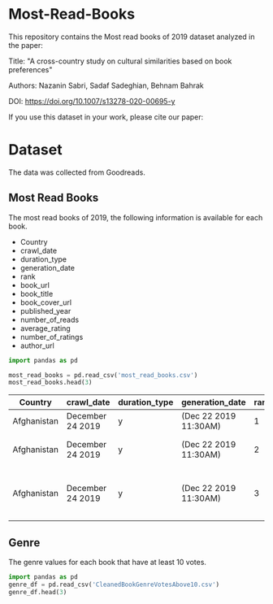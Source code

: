 # Most-Read-Books

This repository contains the Most read books of 2019 dataset analyzed in the paper:

Title: "A cross-country study on cultural similarities based on book preferences"

Authors: Nazanin Sabri, Sadaf Sadeghian, Behnam Bahrak

DOI: https://doi.org/10.1007/s13278-020-00695-y

If you use this dataset in your work, please cite our paper:


# Dataset

The data was collected from Goodreads. 

## Most Read Books
The most read books of 2019, the following information is available for each book. 

* Country
* crawl_date
* duration_type
* generation_date
* rank
* book_url
* book_title
* book_cover_url
* published_year
* number_of_reads
* average_rating
* number_of_ratings
* author_url


```python
import pandas as pd

most_read_books = pd.read_csv('most_read_books.csv')
most_read_books.head(3)
```


|Country|	crawl_date|	duration_type|	generation_date|	rank|	book_url|	book_title|	book_cover_url|	published_year|	number_of_reads|	average_rating|	number_of_ratings|	author_url|
|----|----|----|----|----|----|----|----|----|----|----|----|----|
|Afghanistan|	December 24 2019|	y|	(Dec 22 2019 11:30AM)|	1|	/book/show/38746485-becoming|	Becoming|	https://i.gr-assets.com/images/S/compressed.ph...|	2018|	10|	4.58|	333941|	https://www.goodreads.com/author/show/2338628....|
|Afghanistan|	December 24 2019|	y|	(Dec 22 2019 11:30AM)|	2|	/book/show/6642715-the-forty-rules-of-love|	The Forty Rules of Love|	https://i.gr-assets.com/images/S/compressed.ph...|	2009|	9|	4.16|	108593|	https://www.goodreads.com/author/show/6542440....|
|Afghanistan|	December 24 2019|	y|	(Dec 22 2019 11:30AM)|	3|	/book/show/38820046-21-lessons-for-the-21st-ce...|	21 Lessons for the 21st Century|	https://i.gr-assets.com/images/S/compressed.ph...|	2018|	9|	4.19|	50164|	https://www.goodreads.com/author/show/395812.Y...|


## Genre

The genre values for each book that have at least 10 votes. 

```python
import pandas as pd
genre_df = pd.read_csv('CleanedBookGenreVotesAbove10.csv')
genre_df.head(3)
```
